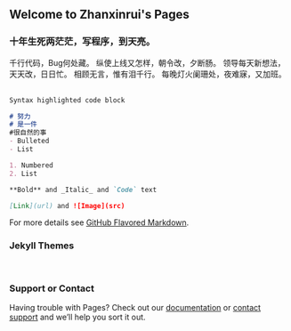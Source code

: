 ## Welcome to Zhanxinrui's Pages



### 十年生死两茫茫，写程序，到天亮。
千行代码，Bug何处藏。 
纵使上线又怎样，朝令改，夕断肠。 
领导每天新想法，天天改，日日忙。
相顾无言，惟有泪千行。
每晚灯火阑珊处，夜难寐，又加班。
 


```markdown
Syntax highlighted code block

# 努力  
# 是一件
#很自然的事
- Bulleted
- List

1. Numbered
2. List

**Bold** and _Italic_ and `Code` text

[Link](url) and ![Image](src)
```

For more details see [GitHub Flavored Markdown](https://guides.github.com/features/mastering-markdown/).

### Jekyll Themes
 


### Support or Contact

Having trouble with Pages? Check out our [documentation](https://help.github.com/categories/github-pages-basics/) or [contact support](https://github.com/contact) and we’ll help you sort it out.
